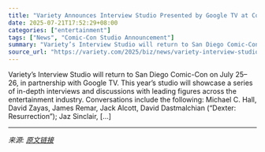 ```yaml
---
title: "Variety Announces Interview Studio Presented by Google TV at Comic-Con"
date: 2025-07-21T17:52:29+08:00
categories: ["entertainment"]
tags: ["News", "Comic-Con Studio Announcement"]
summary: "Variety’s Interview Studio will return to San Diego Comic-Con on July 25–26, in partnership with Google TV. This year’s studio will showcase a series of in-depth interviews and discussions with leadin"
source_url: "https://variety.com/2025/biz/news/variety-interview-studio-presented-by-google-tv-comic-con-2025-1236466041/"
---
```


Variety’s Interview Studio will return to San Diego Comic-Con on July 25–26, in partnership with Google TV. This year’s studio will showcase a series of in-depth interviews and discussions with leading figures across the entertainment industry. Conversations include the following: Michael C. Hall, David Zayas, James Remar, Jack Alcott, David Dastmalchian (“Dexter: Resurrection”); Jaz Sinclair, [&#8230;]

---

*来源: [原文链接](https://variety.com/2025/biz/news/variety-interview-studio-presented-by-google-tv-comic-con-2025-1236466041/)*
